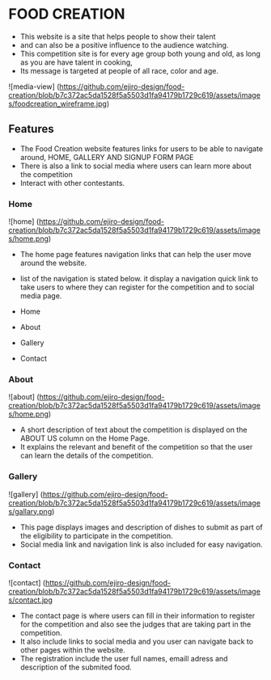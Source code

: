 # FOOD CREATION 
* This website is a site that helps people to show their talent
* and can also be a positive influence to the audience watching.
* This competition site is for every age group both young and old, as long as you are have talent in cooking, 
* Its message is targeted at people of all race, color and age.

![media-view] (https://github.com/ejiro-design/food-creation/blob/b7c372ac5da1528f5a5503d1fa94179b1729c619/assets/images/foodcreation_wireframe.jpg)

## Features 
* The Food Creation website features links for users to be able to navigate around, HOME, GALLERY AND SIGNUP FORM PAGE
* There is also a link to social media where users can learn more about the competition
* Interact with other contestants.

### Home
![home] (https://github.com/ejiro-design/food-creation/blob/b7c372ac5da1528f5a5503d1fa94179b1729c619/assets/images/home.png)

* The home page features navigation links that can help the user move around the website.
* list of the navigation is stated below. it display a navigation quick link to take users to where they can register for the competition and to social media page.

* Home
* About
* Gallery
* Contact

### About
![about] (https://github.com/ejiro-design/food-creation/blob/b7c372ac5da1528f5a5503d1fa94179b1729c619/assets/images/home.png)

* A short description of text about the competition is displayed on the ABOUT US column on the Home Page.
* It explains the relevant and benefit of the competition so that the user can learn the details of the competition. 

### Gallery
![gallery] (https://github.com/ejiro-design/food-creation/blob/b7c372ac5da1528f5a5503d1fa94179b1729c619/assets/images/gallary.png)

* This page displays images and description of dishes to submit as part of the eligibility to participate in the competition. 
* Social media link and navigation link is also included for easy navigation.

### Contact
![contact] (https://github.com/ejiro-design/food-creation/blob/b7c372ac5da1528f5a5503d1fa94179b1729c619/assets/images/contact.jpg

* The contact page is where users can fill in their information to register for the competition and also see the judges that are taking part in the competition. 
* It also include links to social media and you user can navigate back to other pages within the website.
* The registration include the user full names, emaill adress and description of the submited food.


